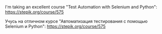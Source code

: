 I'm taking an excellent course "Test Automation with Selenium and Python":
https://stepik.org/course/575

Учусь на отличном курсе "Автоматизация тестирования с помощью Selenium и Python":
https://stepik.org/course/575

